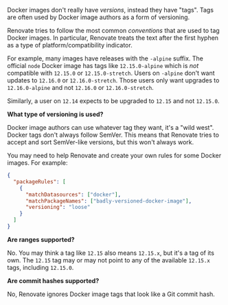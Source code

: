 Docker images don't really have _versions_, instead they have "tags".
Tags are often used by Docker image authors as a form of versioning.

Renovate tries to follow the most common _conventions_ that are used to tag Docker images.
In particular, Renovate treats the text after the first hyphen as a type of platform/compatibility indicator.

For example, many images have releases with the `-alpine` suffix.
The official `node` Docker image has tags like `12.15.0-alpine` which is _not_ compatible with `12.15.0` or `12.15.0-stretch`.
Users on `-alpine` don't want updates to `12.16.0` or `12.16.0-stretch`.
Those users only want upgrades to `12.16.0-alpine` and not `12.16.0` or `12.16.0-stretch`.

Similarly, a user on `12.14` expects to be upgraded to `12.15` and not `12.15.0`.

**What type of versioning is used?**

Docker image authors can use whatever tag they want, it's a "wild west".
Docker tags don't always follow SemVer.
This means that Renovate tries to accept and sort SemVer-like versions, but this won't always work.

You may need to help Renovate and create your own rules for some Docker images.
For example:

```json
{
  "packageRules": [
    {
      "matchDatasources": ["docker"],
      "matchPackageNames": ["badly-versioned-docker-image"],
      "versioning": "loose"
    }
  ]
}
```

**Are ranges supported?**

No.
You may think a tag like `12.15` also means `12.15.x`, but it's a tag of its own.
The `12.15` tag may or may not point to any of the available `12.15.x` tags, including `12.15.0`.

**Are commit hashes supported?**

No, Renovate ignores Docker image tags that look like a Git commit hash.
